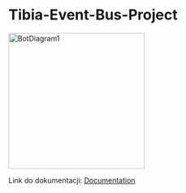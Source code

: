 # Tibia-Event-Bus-Project

<img width="268" alt="BotDiagram1" src="https://github.com/BigMoistLochu/Tibia-Event-Bus-Project/assets/109187092/bbb2c371-c2e9-4999-b074-1d3e1e1a7fa2">

Link do dokumentacji:
[Documentation](documentation.md)
